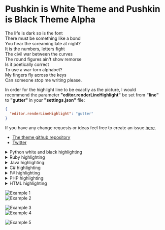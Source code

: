 # Pushkin is White Theme and Pushkin is Black Theme Alpha  

The life is dark so is the font  
There must be something like a bond  
You hear the screaming late at night?  
It is the numbers, letters fight  
The civil war between the curves  
The round figures ain't show remorse  
Is it poetically correct  
To use a war-torn alphabet?  
My fingers fly across the keys  
Can someone stop me writing please.  


In order for the highlight line to be exactly as the picture, I would recommend the parameter **"editor.renderLineHighlight"** be set from **"line"** to **"gutter"** in your **"settings.json"** file:
```json
{
  "editor.renderLineHighlight": "gutter"
}
```  

If you have any change requests or ideas feel free to create an issue [here](https://github.com/llatigid/Pushkin-is-White-Theme/issues).
* [The theme github repository](https://github.com/llatigid/Pushkin-is-White-Theme)
* [Twitter](https://twitter.com/ISPushkin)

<details>
  <summary>Python white and black highlighting</summary>
  <p>

  [github source image](https://raw.githubusercontent.com/llatigid/Pushkin-is-White-Theme/master/media/pushkin-is-white-example-python.png)
  </p>
  <p>
  
  ![Example 1](https://raw.githubusercontent.com/llatigid/Pushkin-is-White-Theme/master/media/pushkin-is-white-example-python.png)
</p>

  [github source image](https://raw.githubusercontent.com/llatigid/Pushkin-is-White-Theme/master/media/pushkin-is-black-example-python.png)
  </p>
  <p>

  ![Example 1](https://raw.githubusercontent.com/llatigid/Pushkin-is-White-Theme/master/media/puhskin-is-black-example-python.png)
</p></details>
  
<details>
  <summary>Ruby highlighting</summary>
  <p>
  
  [github source image](https://raw.githubusercontent.com/llatigid/Pushkin-is-White-Theme/master/media/pushkin-is-white-example-ruby.png)
  </p>
  <p>
  
  ![Example 1](https://raw.githubusercontent.com/llatigid/Pushkin-is-White-Theme/master/media/pushkin-is-white-example-ruby.png)
</p></details>

<details>
  <summary>Java highlighting</summary>
  <p>
  
  [github source image](https://raw.githubusercontent.com/llatigid/Pushkin-is-White-Theme/master/media/pushkin-is-white-example-java.png)
  </p>
  <p>
  
  ![Example 1](https://raw.githubusercontent.com/llatigid/Pushkin-is-White-Theme/master/media/pushkin-is-white-example-java.png)
</p></details>

<details>
  <summary>C# highlighting</summary>
  <p>
  
  [github source image](https://raw.githubusercontent.com/llatigid/Pushkin-is-White-Theme/master/media/pushkin-is-white-example-c%23.png)
  </p>
  <p>
  
  ![Example 1](https://raw.githubusercontent.com/llatigid/Pushkin-is-White-Theme/master/media/pushkin-is-white-example-c%23.png)
</p></details>

<details>
  <summary>F# highlighting</summary>
  <p>
  
  [github source image](https://raw.githubusercontent.com/llatigid/Pushkin-is-White-Theme/master/media/pushkin-is-white-example-f%23.png)
  </p>
  <p>
  
  ![Example 1](https://raw.githubusercontent.com/llatigid/Pushkin-is-White-Theme/master/media/pushkin-is-white-example-f%23.png)
</p></details>

<details>
  <summary>PHP highlighting</summary>
  <p>
  
  [github source image](https://raw.githubusercontent.com/llatigid/Pushkin-is-White-Theme/master/media/pushkin-is-white-example-php.png)
  </p>
  <p>
  
  ![Example 1](https://raw.githubusercontent.com/llatigid/Pushkin-is-White-Theme/master/media/pushkin-is-white-example-php.png)
</p></details>

<details>
  <summary>HTML highlighting</summary>
  <p>
  
  [github source image](https://raw.githubusercontent.com/llatigid/Pushkin-is-White-Theme/master/media/pushkin-is-white-example-html.png)
  </p>
  <p>
  
  ![Example 1](https://raw.githubusercontent.com/llatigid/Pushkin-is-White-Theme/master/media/pushkin-is-white-example-html.png)
</p></details>

![Example 1](https://raw.githubusercontent.com/llatigid/Pushkin-is-White-Theme/master/media/pushkin-is-white-example-js-1.png)  
![Example 2](https://raw.githubusercontent.com/llatigid/Pushkin-is-White-Theme/master/media/pushkin-is-black-example-js-1.png)
 
![Example 3](https://raw.githubusercontent.com/llatigid/Pushkin-is-White-Theme/master/media/pushkin-is-white-example-js-2.png)  
![Example 4](https://raw.githubusercontent.com/llatigid/Pushkin-is-White-Theme/master/media/pushkin-is-black-example-js-2.png)
 
![Example 5](https://raw.githubusercontent.com/llatigid/Pushkin-is-White-Theme/master/media/pushkin-is-white-example-js-3.png)  

